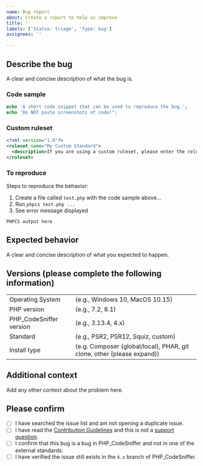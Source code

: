 ```yaml
---
name: Bug report
about: Create a report to help us improve
title: ''
labels: ['Status: triage', 'Type: bug']
assignees: ''

---
```


<!--
Before reporting a sniff related bug, please check the error code using `phpcs -s`.

If the error code starts with anything other than `Generic`, `PEAR`, `PSR1`,
`PSR2`, `PSR12`, `Squiz` or `Zend`, the error is likely coming from an
PHP_CodeSniffer standard.

Please report bugs for externally maintained sniffs to the appropriate external
standard repository (not here).
-->

## Describe the bug

A clear and concise description of what the bug is.

### Code sample
```php
echo 'A short code snippet that can be used to reproduce the bug.';
echo 'Do NOT paste screenshots of code!";
```

### Custom ruleset
```xml
<?xml version="1.0"?>
<ruleset name="My Custom Standard">
  <description>If you are using a custom ruleset, please enter the relevant part here.</description>
</ruleset>
```

### To reproduce
Steps to reproduce the behavior:
1. Create a file called `test.php` with the code sample above...
2. Run `phpcs test.php ...`
3. See error message displayed
```text
PHPCS output here
```

## Expected behavior

A clear and concise description of what you expected to happen.

## Versions (please complete the following information)

|                                          |                                                                                                                |
|-----------------------------|---------------------------------------------------------------------------- |
| Operating System            | (e.g., Windows 10, MacOS 10.15)                                                           |
| PHP version                      | (e.g., 7.2, 8.1)                                                                                          |
| PHP_CodeSniffer version | (e.g., 3.13.4, 4.x)                                                                                  |
| Standard                          | (e.g., PSR2, PSR12, Squiz, custom)                                                          |
| Install type                       | (e.g. Composer (global/local), PHAR, git clone, other (please expand)) |

## Additional context

Add any other context about the problem here.

## Please confirm

- [ ] I have searched the issue list and am not opening a duplicate issue.
- [ ] I have read the [Contribution Guidelines](https://github.com/PHPCSStandards/PHP_CodeSniffer/blob/HEAD/.github/CONTRIBUTING.md) and this is not a [support question](https://github.com/PHPCSStandards/PHP_CodeSniffer/discussions).
- [ ] I confirm that this bug is a bug in PHP_CodeSniffer and not in one of the external standards.
- [ ] I have verified the issue still exists in the `4.x` branch of PHP_CodeSniffer.

